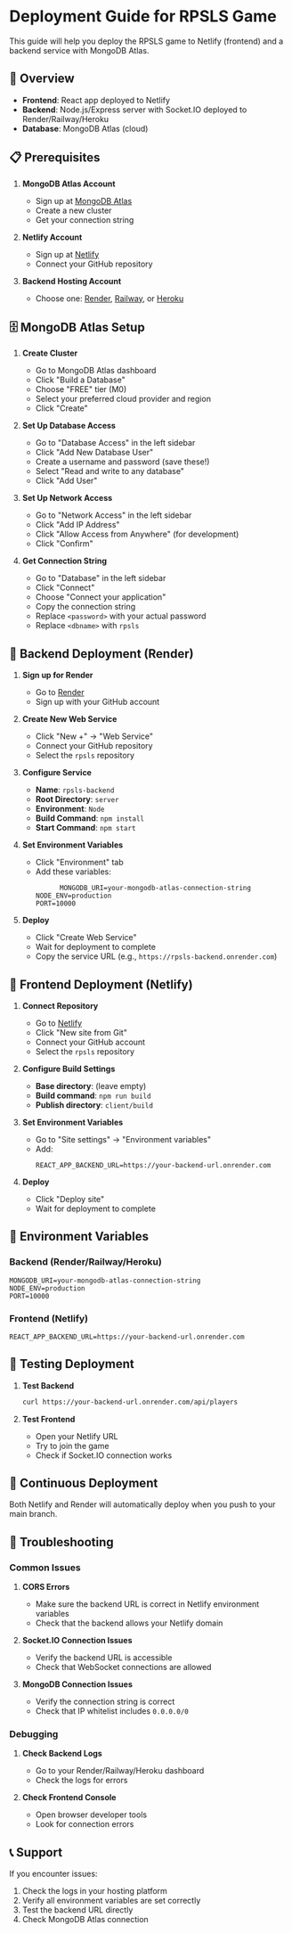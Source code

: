 # Deployment Guide for RPSLS Game

This guide will help you deploy the RPSLS game to Netlify (frontend) and a backend service with MongoDB Atlas.

## 🎯 Overview

- **Frontend**: React app deployed to Netlify
- **Backend**: Node.js/Express server with Socket.IO deployed to Render/Railway/Heroku
- **Database**: MongoDB Atlas (cloud)

## 📋 Prerequisites

1. **MongoDB Atlas Account**
   - Sign up at [MongoDB Atlas](https://www.mongodb.com/atlas)
   - Create a new cluster
   - Get your connection string

2. **Netlify Account**
   - Sign up at [Netlify](https://netlify.com)
   - Connect your GitHub repository

3. **Backend Hosting Account**
   - Choose one: [Render](https://render.com), [Railway](https://railway.app), or [Heroku](https://heroku.com)

## 🗄️ MongoDB Atlas Setup

1. **Create Cluster**
   - Go to MongoDB Atlas dashboard
   - Click "Build a Database"
   - Choose "FREE" tier (M0)
   - Select your preferred cloud provider and region
   - Click "Create"

2. **Set Up Database Access**
   - Go to "Database Access" in the left sidebar
   - Click "Add New Database User"
   - Create a username and password (save these!)
   - Select "Read and write to any database"
   - Click "Add User"

3. **Set Up Network Access**
   - Go to "Network Access" in the left sidebar
   - Click "Add IP Address"
   - Click "Allow Access from Anywhere" (for development)
   - Click "Confirm"

4. **Get Connection String**
   - Go to "Database" in the left sidebar
   - Click "Connect"
   - Choose "Connect your application"
   - Copy the connection string
   - Replace `<password>` with your actual password
   - Replace `<dbname>` with `rpsls`

## 🚀 Backend Deployment (Render)

1. **Sign up for Render**
   - Go to [Render](https://render.com)
   - Sign up with your GitHub account

2. **Create New Web Service**
   - Click "New +" → "Web Service"
   - Connect your GitHub repository
   - Select the `rpsls` repository

3. **Configure Service**
   - **Name**: `rpsls-backend`
   - **Root Directory**: `server`
   - **Environment**: `Node`
   - **Build Command**: `npm install`
   - **Start Command**: `npm start`

4. **Set Environment Variables**
   - Click "Environment" tab
   - Add these variables:
     ```
           MONGODB_URI=your-mongodb-atlas-connection-string
     NODE_ENV=production
     PORT=10000
     ```

5. **Deploy**
   - Click "Create Web Service"
   - Wait for deployment to complete
   - Copy the service URL (e.g., `https://rpsls-backend.onrender.com`)

## 🎨 Frontend Deployment (Netlify)

1. **Connect Repository**
   - Go to [Netlify](https://netlify.com)
   - Click "New site from Git"
   - Connect your GitHub account
   - Select the `rpsls` repository

2. **Configure Build Settings**
   - **Base directory**: (leave empty)
   - **Build command**: `npm run build`
   - **Publish directory**: `client/build`

3. **Set Environment Variables**
   - Go to "Site settings" → "Environment variables"
   - Add:
     ```
     REACT_APP_BACKEND_URL=https://your-backend-url.onrender.com
     ```

4. **Deploy**
   - Click "Deploy site"
   - Wait for deployment to complete

## 🔧 Environment Variables

### Backend (Render/Railway/Heroku)
```env
MONGODB_URI=your-mongodb-atlas-connection-string
NODE_ENV=production
PORT=10000
```

### Frontend (Netlify)
```env
REACT_APP_BACKEND_URL=https://your-backend-url.onrender.com
```

## 🧪 Testing Deployment

1. **Test Backend**
   ```bash
   curl https://your-backend-url.onrender.com/api/players
   ```

2. **Test Frontend**
   - Open your Netlify URL
   - Try to join the game
   - Check if Socket.IO connection works

## 🔄 Continuous Deployment

Both Netlify and Render will automatically deploy when you push to your main branch.

## 🐛 Troubleshooting

### Common Issues

1. **CORS Errors**
   - Make sure the backend URL is correct in Netlify environment variables
   - Check that the backend allows your Netlify domain

2. **Socket.IO Connection Issues**
   - Verify the backend URL is accessible
   - Check that WebSocket connections are allowed

3. **MongoDB Connection Issues**
   - Verify the connection string is correct
   - Check that IP whitelist includes `0.0.0.0/0`

### Debugging

1. **Check Backend Logs**
   - Go to your Render/Railway/Heroku dashboard
   - Check the logs for errors

2. **Check Frontend Console**
   - Open browser developer tools
   - Look for connection errors

## 📞 Support

If you encounter issues:
1. Check the logs in your hosting platform
2. Verify all environment variables are set correctly
3. Test the backend URL directly
4. Check MongoDB Atlas connection 